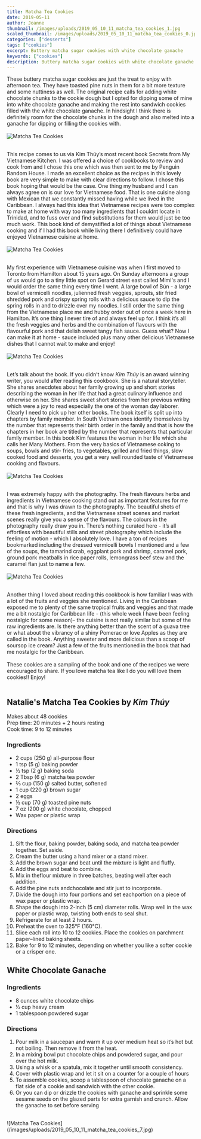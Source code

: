 ```yaml
---
title: Matcha Tea Cookies
date: 2019-05-11
author: Joanne
thumbnail: /images/uploads/2019_05_10_11_matcha_tea_cookies_1.jpg
scaled_thumbnail: /images/uploads/2019_05_10_11_matcha_tea_cookies_0.jpg
categories: ["desserts"]
tags: ["cookies"]
excerpt: Buttery matcha sugar cookies with white chocolate ganache
keywords: ["cookies"]
description: Buttery matcha sugar cookies with white chocolate ganache
---
```


These buttery matcha sugar cookies are just the treat to enjoy with afternoon tea. They have toasted pine nuts in them for a bit more texture and some nuttiness as well. The original recipe calls for adding white chocolate chunks to the cookie dough but I opted for dipping some of mine into white chocolate ganache and making the rest into sandwich cookies filled with the white chocolate ganache. In hindsight I think there is definitely room for the chocolate chunks in the dough and also melted into a ganache for dipping or filling the cookies with.
</br>
</br>
![Matcha Tea Cookies](/images/uploads/2019_05_10_11_matcha_tea_cookies_2.jpg)
</br>
</br>

This recipe comes to us via Kim Thúy’s most recent book Secrets from My Vietnamese Kitchen. I was offered a choice of cookbooks to review and cook from and I chose this one which was then sent to me by Penguin Random House. I made an excellent choice as the recipes in this lovely book are very simple to make with clear directions to follow.  I chose this book hoping that would be the case. One thing my husband and I can always agree on is our love for Vietnamese food. That is one cuisine along with Mexican that we constantly  missed having while we lived in the Caribbean.  I always had this idea that Vietnamese recipes were too complex to make at home with way too many ingredients that I couldnt locate in Trinidad, and to fuss over and find substitutions for them would just be too much work. This book kind of demystified a lot of things about Vietnamese cooking and if I had this book while living there I definitively could have enjoyed Vietnamese cuisine at home.
</br>
</br>
![Matcha Tea Cookies](/images/uploads/2019_05_10_11_matcha_tea_cookies_3.jpg)
</br>
</br>

My first experience with Vietnamese cuisine was when I first moved to Toronto from Hamilton about 15 years ago. On Sunday afternoons a group of us would go to a tiny little spot on Gerard street east called Mimi's and I would order the same thing every time I went. A large bowl of Bún - a large bowl of vermicelli noodles, julienned fresh veggies, sprouts, stir fried shredded pork and crispy spring rolls with a delicious sauce to dip the spring rolls in and to drizzle over my noodles. I still order the same thing from the Vietnamese place me and hubby order out of once a week here in Hamilton. It’s one thing I never tire of and always feel up for. I think it’s all the fresh veggies and herbs and the combination of flavours with the flavourful pork and that delish sweet tangy fish sauce. Guess what? Now I can make it at home - sauce included plus many other delicious Vietnamese dishes that I cannot wait to make and enjoy!
</br>
</br>
![Matcha Tea Cookies](/images/uploads/2019_05_10_11_matcha_tea_cookies_4.jpg)
</br>
</br>

Let’s talk about the book. If you didn’t know _Kim Thúy_ is an award winning writer, you would after reading this cookbook. She is a natural storyteller. She shares anecdotes about her family growing up and short stories describing the woman in her life that had a great culinary influence and otherwise on her. She shares sweet short stories from her previous writing which were a joy to read especially the one of the woman day laborer. Clearly I need to pick up her other books. The book itself is split up into chapters by family member. In South Vietnam ones identify themselves by the number that represents their birth order in the family and that is how  the chapters in her book are titled by the number that represents that particular family member. In this book Kim features the woman in her life which she calls her Many Mothers. From the very basics of Vietnamese coking to soups, bowls and stir- fries, to vegetables, grilled and fried things, slow cooked food and desserts, you get a very well rounded taste of Vietnamese cooking and flavours.
</br>
</br>
![Matcha Tea Cookies](/images/uploads/2019_05_10_11_matcha_tea_cookies_5.jpg)
</br>
</br>

I was extremely happy with the photography. The fresh flavours herbs and ingredients in Vietnamese cooking stand out as important features for me and that is why I was drawn to the photography. The beautiful shots of these fresh ingredients, and the Vietnamese street scenes and market scenes really give you a sense of the flavours. The colours in the photography really draw you in. There’s nothing curated here - it’s all effortless with beautiful stills and street photography which include the feeling of motion - which I absolutely love. I have a ton of recipes bookmarked including the dressed vermicelli bowls I mentioned and a few of the soups, the tamarind crab, eggplant pork and shrimp, caramel pork, ground pork meatballs in rice paper rolls, lemongrass beef stew and the caramel flan just to name a few.
</br>
</br>
![Matcha Tea Cookies](/images/uploads/2019_05_10_11_matcha_tea_cookies_6.jpg)
</br>
</br>

Another thing I loved about reading this cookbook is how familiar I was with a lot of the fruits and veggies she mentioned. Living in the Caribbean exposed me to plenty of the same tropical fruits and veggies and that made me a bit nostalgic for Caribbean life - (this whole week I have been feeling nostalgic for some reason)- the cuisine is not really similar but some of the raw ingredients are. Is there anything better than the scent of a guava tree or what about the vibrancy of a shiny Pomerac  or love Apples as they are called in the book. Anything sweeter and more delicious than a scoop of soursop ice cream? Just a few of the fruits mentioned in the book that had me nostalgic for the Caribbean.
</br>
</br>
These cookies are a sampling of the book and one of the recipes we were encouraged to share. If you love matcha tea like I do you will love them cookies!! Enjoy!
</br>
</br>

## Natalie's Matcha Tea Cookies by _Kim Thúy_
Makes about 48 cookies  
Prep time: 20 minutes + 2 hours resting  
Cook time: 9 to 12 minutes

### Ingredients

* <span itemprop="ingredients">2 cups (250 g) all-purpose flour</span>
* <span itemprop="ingredients">1 tsp (5 g) baking powder</span>
* <span itemprop="ingredients">&frac12; tsp (2 g) baking soda</span>
* <span itemprop="ingredients">2 Tbsp (6 g) matcha tea powder</span>
* <span itemprop="ingredients">&frac23; cup (150 g) salted butter, softened</span>
* <span itemprop="ingredients">1 cup (220 g) brown sugar</span>
* <span itemprop="ingredients">2 eggs</span>
* <span itemprop="ingredients">&frac12; cup (70 g) toasted pine nuts</span>
* <span itemprop="ingredients">7 oz (200 g) white chocolate, chopped</span>
* <span itemprop="ingredients">Wax paper or plastic wrap</span>

### Directions

1. Sift the flour, baking powder, baking soda, and matcha tea powder together. Set aside.
2. Cream the butter using a hand mixer or a stand mixer. 
3. Add the brown sugar and beat
until the mixture is light and fluffy. 
4. Add the eggs and beat to combine. 
5. Mix in theflour mixture in three batches, beating well after each addition. 
6. Add the pine nuts andchocolate and stir just to incorporate. 
7. Divide the dough into four portions and set
eachportion on a piece of wax paper or plastic wrap. 
8. Shape the dough into 2-inch (5 cm)
diameter rolls. Wrap well in the wax paper or plastic wrap, twisting both ends to seal shut.
9. Refrigerate for at least 2 hours. 
10. Preheat the oven to 325°F (160°C). 
11. Slice each roll into 10 to 12 cookies. Place the cookies on parchment paper–lined baking sheets.
12. Bake for 9 to 12 minutes, depending on whether you like a softer cookie or a crisper one.

## White Chocolate Ganache

### Ingredients

* 8 ounces white chocolate chips
* &frac12; cup heavy cream
* 1 tablespoon powdered sugar

### Directions

1. Pour milk in a saucepan and warm it up over medium heat so it’s hot but not boiling. Then remove it from the heat.
2. In a mixing bowl put chocolate chips and powdered sugar, and pour over the hot milk.
3. Using a whisk or a spatula, mix it together until smooth consistency.
4. Cover with plastic wrap and let it sit on a counter for a couple of hours
5. To assemble cookies, scoop a tablespoon of chocolate ganache on a flat side of a cookie and sandwich with the other cookie. 
6. Or you can dip or drizzle the cookies with ganache and sprinkle some sesame seeds on the glazed parts for extra garnish and crunch. Allow the ganache to set before serving 

</br>
![Matcha Tea Cookies](/images/uploads/2019_05_10_11_matcha_tea_cookies_7.jpg)
